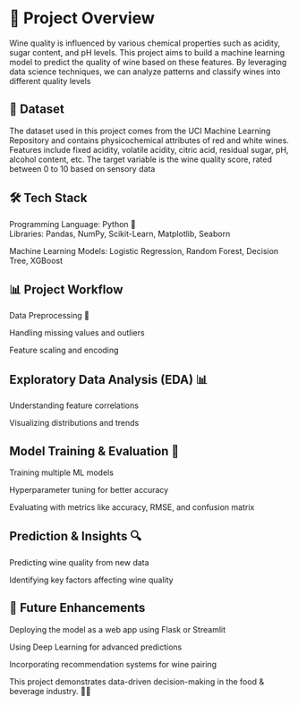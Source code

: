  # **📌 Project Overview** #

Wine quality is influenced by various chemical properties such as acidity, sugar content, and pH levels. This project aims to build a machine learning model to predict the quality of wine based on these features. By leveraging data science techniques, we can analyze patterns and classify wines into different quality levels

## **📂 Dataset** ##    
The dataset used in this project comes from the UCI Machine Learning Repository and contains physicochemical attributes of red and white wines.
Features include fixed acidity, volatile acidity, citric acid, residual sugar, pH, alcohol content, etc.
The target variable is the wine quality score, rated between 0 to 10 based on sensory data

## **🛠️ Tech Stack** ## 
     
Programming Language: Python 🐍    
Libraries: Pandas, NumPy, Scikit-Learn, Matplotlib, Seaborn

Machine Learning Models: Logistic Regression, Random Forest, Decision Tree, XGBoost

## **📊 Project Workflow** ##

Data Preprocessing 🧹

Handling missing values and outliers

Feature scaling and encoding

## **Exploratory Data Analysis (EDA) 📊** ##

Understanding feature correlations

Visualizing distributions and trends


## **Model Training & Evaluation 🤖** ##

Training multiple ML models

Hyperparameter tuning for better accuracy

Evaluating with metrics like accuracy, RMSE, and confusion matrix


## **Prediction & Insights 🔍** ##

Predicting wine quality from new data

Identifying key factors affecting wine quality


## **🚀 Future Enhancements** ##

Deploying the model as a web app using Flask or Streamlit

Using Deep Learning for advanced predictions

Incorporating recommendation systems for wine pairing

This project demonstrates data-driven decision-making in the food & beverage industry. 🍷✨
